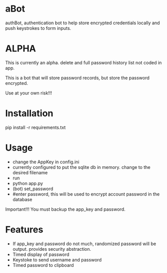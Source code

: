 # aBot
authBot, authentication bot to help store encrypted credentials locally and push keystrokes to form inputs. 

# ALPHA
This is currently an alpha.
delete and full password history list not coded in app.

This is a bot that will store password records, but store the password encrypted.

Use at your own risk!!!


# Installation
pip install -r requirements.txt


# Usage
- change the AppKey in config.ini
- currently configured to put the sqlite db in memory. change to the desired filename
- run
 - python app.py
 - (bot) set_password
 - #enter password, this will be used to encrypt account password in the database

Important!!!
You must backup the app_key and password.


# Features
- If app_key and password do not much, randomized password will be output. provides security abstraction.
- Timed display of password
- Keystoke to send username and password
- Timed password to clipboard

